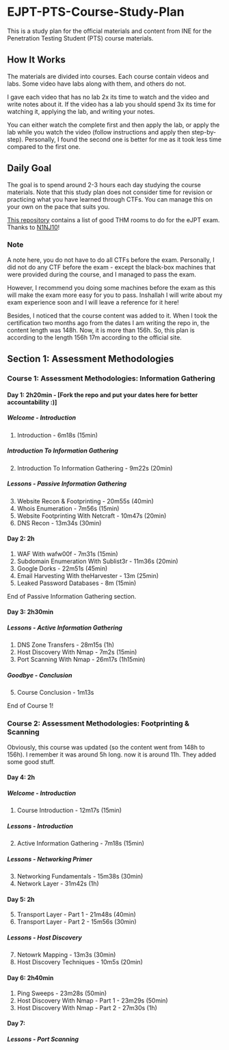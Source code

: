 # EJPT-PTS-Course-Study-Plan

This is a study plan for the official materials and content from INE for the Penetration Testing Student (PTS) course materials.

## How It Works

The materials are divided into courses. Each course contain videos and labs. Some video have labs along with them, and others do not.  

I gave each video that has no lab 2x its time to watch and the video and write notes about it. If the video has a lab you should spend 3x its time for watching it, applying the lab, and writing your notes.

You can either watch the complete first and then apply the lab, or apply the lab while you watch the video (follow instructions and apply then step-by-step). Personally, I found the second one is better for me as it took less time compared to the first one.

## Daily Goal

The goal is to spend around 2-3 hours each day studying the course materials. Note that this study plan does not consider time for revision or practicing what you have learned through CTFs. You can manage this on your own on the pace that suits you.

[This repository](https://github.com/N1NJ10/EJPT_Prep) contains a list of good THM rooms to do for the eJPT exam. Thanks to [N1NJ10](https://github.com/N1NJ10)!

### Note

A note here, you do not have to do all CTFs before the exam. Personally, I did not do any CTF before the exam - except the black-box machines that were provided during the course, and I managed to pass the exam.

However, I recommend you doing some machines before the exam as this will make the exam more easy for you to pass. Inshallah I will write about my exam experience soon and I will leave a reference for it here!

Besides, I noticed that the course content was added to it. When I took the certification two months ago from the dates I am writing the repo in, the content length was 148h. Now, it is more than 156h. So, this plan is according to the length 156h 17m according to the official site. 

## Section 1: Assessment Methodologies

### Course 1: Assessment Methodologies: Information Gathering

#### Day 1: 2h20min - [Fork the repo and put your dates here for better accountability :)]

##### Welcome - Introduction

1. Introduction - 6m18s (15min)

##### Introduction To Information Gathering

2. Introduction To Information Gathering - 9m22s (20min)

##### Lessons - Passive Information Gathering

3. Website Recon & Footprinting - 20m55s (40min)
4. Whois Enumeration - 7m56s (15min)
5. Website Footprinting With Netcraft - 10m47s (20min)
6. DNS Recon - 13m34s (30min)

#### Day 2: 2h

1. WAF With wafw00f - 7m31s (15min)
2. Subdomain Enumeration With Sublist3r - 11m36s (20min)
3. Google Dorks - 22m51s (45min)
4. Email Harvesting With theHarvester - 13m (25min)
5. Leaked Password Databases - 8m (15min)

End of Passive Information Gathering section.

#### Day 3: 2h30min

##### Lessons - Active Information Gathering

1. DNS Zone Transfers - 28m15s (1h)
2. Host Discovery With Nmap - 7m2s (15min)
3. Port Scanning With Nmap - 26m17s (1h15min)

##### Goodbye - Conclusion

5. Course Conclusion - 1m13s

End of Course 1! 

### Course 2: Assessment Methodologies: Footprinting & Scanning

Obviously, this course was updated (so the content went from 148h to 156h). I remember it was around 5h long. now it is around 11h. They added some good stuff.

#### Day 4: 2h

##### Welcome - Introduction

1. Course Introduction - 12m17s (15min)

##### Lessons - Introduction

2. Active Information Gathering - 7m18s (15min)

##### Lessons - Networking Primer

3. Networking Fundamentals - 15m38s (30min)
4. Network Layer - 31m42s (1h)

#### Day 5: 2h

5. Transport Layer - Part 1 - 21m48s (40min)
6. Transport Layer - Part 2 - 15m56s (30min)

##### Lessons - Host Discovery

7. Netowrk Mapping - 13m3s (30min) 
8. Host Discovery Techniques - 10m5s (20min)

#### Day 6: 2h40min

1. Ping Sweeps - 23m28s (50min)
2. Host Discovery With Nmap - Part 1 - 23m29s (50min)
3. Host Discovery With Nmap - Part 2 - 27m30s (1h)

#### Day 7: 

##### Lessons - Port Scanning
